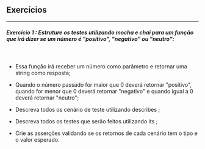 ## Exercícios

___

##### Exercício 1 : Estruture os testes utilizando mocha e chai para um função que irá dizer se um número é "positivo", "negativo" ou "neutro":

<br/>

- Essa função irá receber um número como parâmetro e retornar uma string como resposta;

- Quando o número passado for maior que 0 deverá retornar "positivo", quando for menor que 0 deverá retornar "negativo" e quando igual a 0 deverá retornar "neutro";

- Descreva todos os cenário de teste utilizando describes ;

- Descreva todos os testes que serão feitos utilizando its ;

- Crie as asserções validando se os retornos de cada cenário tem o tipo e o valor esperado.
